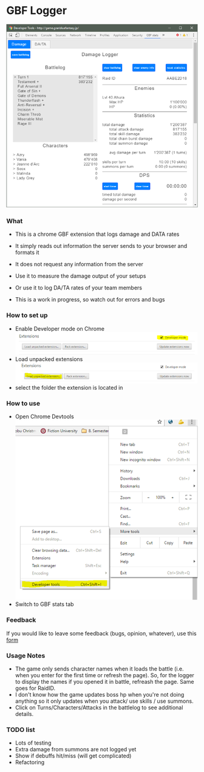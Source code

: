 # GBF Logger #
![Sneak peak](https://github.com/Azryth/gbf-extension/blob/images/images/damageLogger.PNG?raw=true "Sneak Peak")
### What ###

* This is a chrome GBF extension that logs damage and DATA rates
* It simply reads out information the server sends to your browser and formats it
* It does not request any information from the server
* Use it to measure the damage output of your setups
* Or use it to log DA/TA rates of your team members

* This is a work in progress, so watch out for errors and bugs

### How to set up ###

* Enable Developer mode on Chrome
![Enable Devmode](https://github.com/Azryth/gbf-extension/blob/images/images/extensionsDevmode.PNG?raw=true "Enable Devmode")
* Load unpacked extensions
![Load Extension](https://github.com/Azryth/gbf-extension/blob/images/images/loadExtension.PNG?raw=true "Load Extension")
* select the folder the extension is located in

### How to use ###

* Open Chrome Devtools
![Open Devtools](https://github.com/Azryth/gbf-extension/blob/images/images/devtools.PNG?raw=true "Open Devtools")
* Switch to GBF stats tab

### Feedback ###

If you would like to leave some feedback (bugs, opinion, whatever), use this [form](https://docs.google.com/forms/d/e/1FAIpQLSfhruGYJ6cnb4V8rY85WR3LYyJOs0cfIISMhzttRWSdJ8BkuA/viewform)


### Usage Notes ###

* The game only sends character names when it loads the battle (i.e. when you enter for the first time or refresh the page). So, for the logger to display the names if you opened it in battle, refreash the page. Same goes for RaidID.
* I don't know how the game updates boss hp when you're not doing anything so it only updates when you attack/ use skills / use summons.
* Click on Turns/Characters/Attacks in the battlelog to see additional details.

### TODO list ###

* Lots of testing
* Extra damage from summons are not logged yet
* Show if debuffs hit/miss (will get complicated)
* Refactoring